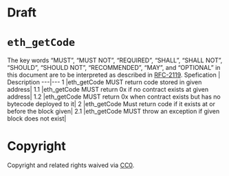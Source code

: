 # Draft
# `eth_getCode`
The key words “MUST”, “MUST NOT”, “REQUIRED”, “SHALL”, “SHALL NOT”, “SHOULD”, “SHOULD NOT”, “RECOMMENDED”, “MAY”, and “OPTIONAL” in this document are to be interpreted as described in [RFC-2119](https://www.ietf.org/rfc/rfc2119.txt).
Spefication | Description
---|---
1 |eth_getCode MUST return code stored in given  address|
1.1 |eth_getCode MUST return 0x if no contract exists at given address|
1.2 |eth_getCode MUST return 0x when contract exists but has no bytecode deployed to it|
2 |eth_getCode Must return code if it exists at or before the block given|
2.1 |eth_getCode MUST throw an exception if given block does not exist|
# Copyright
Copyright and related rights waived via [CC0](https://creativecommons.org/publicdomain/zero/1.0/).
